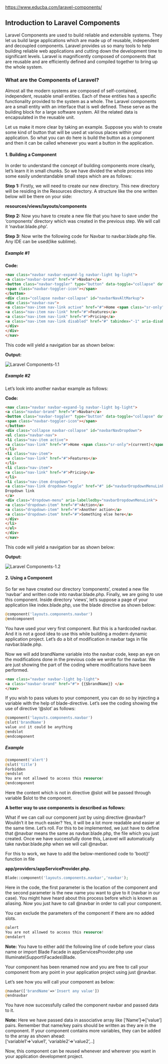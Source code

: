 https://www.educba.com/laravel-components/

## Introduction to Laravel Components

Laravel Components are used to build reliable and extensible systems. They let us build large applications which are made up of reusable, independent and decoupled components. Laravel provides us so many tools to help building reliable web applications and cutting down the development time to significant levels. Laravel is magnificently composed of components that are reusable and are efficiently defined and compiled together to bring up the whole system.

### What are the Components of Laravel?

Almost all the modern systems are composed of self-contained, independent, reusable small entities. Each of these entities has a specific functionality provided to the system as a whole. The Laravel components are a small entity with an interface that is well defined. These serve as the building block for a large software system. All the related data is encapsulated in the reusable unit.

Let us make it more clear by taking an example. Suppose you wish to create some kind of button that will be used at various places within your application. So what you can do here is build the button as a component and then it can be called whenever you want a button in the application.

#### 1. Building a Component

In order to understand the concept of building components more clearly, let’s learn it in small chunks. So we have divided the whole process into some easily understandable small steps which are as follows:

**Step 1:** Firstly, we will need to create our new directory. This new directory will be residing in the Resources directory. A structure like the one written below will be there on your side:

**resources/views/layouts/components**

**Step 2:** Now you have to create a new file that you have to save under the ‘components’ directory which was created in the previous step. We will call it ‘navbar.blade.php’.

**Step 3:** Now write the following code for Navbar to navbar.blade.php file. Any IDE can be used(like sublime).

##### Example #1

**Code:**

```html
<nav class="navbar navbar-expand-lg navbar-light bg-light">
<a class="navbar-brand" href="#">Navbar</a>
<button class="navbar-toggler" type="button" data-toggle="collapse" data-target="#navbarNavAltMarkup" aria-controls="navbarNavAltMarkup" aria-expanded="false" aria-label="Toggle navigation">
<span class="navbar-toggler-icon"></span>
</button>
<div class="collapse navbar-collapse" id="navbarNavAltMarkup">
<div class="navbar-nav">
<a class="nav-item nav-link active" href="#">Home <span class="sr-only">(current)</span></a>
<a class="nav-item nav-link" href="#">Features</a>
<a class="nav-item nav-link" href="#">Pricing</a>
<a class="nav-item nav-link disabled" href="#" tabindex="-1" aria-disabled="true">Disabled</a>
</div>
</div>
</nav>
```

This code will yield a navigation bar as shown below:

**Output:**

![Laravel Components-1.1](https://cdn.educba.com/academy/wp-content/uploads/2020/03/Laravel-Components-1.1.png.webp "Laravel Components-1.1")

##### Example #2

Let’s look into another navbar example as follows:

**Code:**

```html
<nav class="navbar navbar-expand-lg navbar-light bg-light">
<a class="navbar-brand" href="#">Navbar</a>
<button class="navbar-toggler" type="button" data-toggle="collapse" data-target="#navbarNavDropdown" aria-controls="navbarNavDropdown" aria-expanded="false" aria-label="Toggle navigation">
<span class="navbar-toggler-icon"></span>
</button>
<div class="collapse navbar-collapse" id="navbarNavDropdown">
<ul class="navbar-nav">
<li class="nav-item active">
<a class="nav-link" href="#">Home <span class="sr-only">(current)</span></a>
</li>
<li class="nav-item">
<a class="nav-link" href="#">Features</a>
</li>
<li class="nav-item">
<a class="nav-link" href="#">Pricing</a>
</li>
<li class="nav-item dropdown">
<a class="nav-link dropdown-toggle" href="#" id="navbarDropdownMenuLink" role="button" data-toggle="dropdown" aria-haspopup="true" aria-expanded="false">
Dropdown link
</a>
<div class="dropdown-menu" aria-labelledby="navbarDropdownMenuLink">
<a class="dropdown-item" href="#">Action</a>
<a class="dropdown-item" href="#">Another action</a>
<a class="dropdown-item" href="#">Something else here</a>
</div>
</li>
</ul>
</div>
</nav>
```

This code will yield a navigation bar as shown below:

**Output:**

![Laravel Components-1.2](https://cdn.educba.com/academy/wp-content/uploads/2020/03/Laravel-Components-1.2.png.webp "Laravel Components-1.2")

#### 2. Using a Component

So far we have created our directory ‘components’, created a new file ‘navbar’ and written code into navbar.blade.php. Finally, we are going to use this component. Inside directory ‘views’, let’s suppose a page of your application like index.blade.php, use the blade directive as shown below:

```php
@component('layouts.components.navbar')
@endcomponent
```

You have used your very first component. But this is a hardcoded navbar. And it is not a good idea to use this while building a modern dynamic application project. Let’s do a bit of modification in navbar tags in file navbar.blade.php.

Now we will add brandName variable into the navbar code, keep an eye on the modifications done in the previous code we wrote for the navbar. We are just showing the part of the coding where modifications have been performed.

```html
<nav class="navbar navbar-light bg-light">
<a class="navbar-brand" href="#"> {{$brandName}} </a>
</nav>
```

If you wish to pass values to your component, you can do so by injecting a variable with the help of blade-directive. Let’s see the coding showing the use of directive ‘@slot’ as follows:

```php
@component('layouts.components.navbar')
@slot('brandName')
value and it could be anything
@endslot
@endcomponent
```

##### Example

```php
@component('alert')
@slot('title')
Forbidden
@endslot
You are not allowed to access this resource!
@endcomponent
```

Here the content which is not in directive @slot will be passed through variable $slot to the component.

**A better way to use components is described as follows:**

What if we can call our component just by using directive @navbar? Wouldn’t it be much easier? Yes, it will be a lot more readable and easier at the same time. Let’s roll. For this to be implemented, we just have to define that @navbar means the same as navbar.blade.php, the file which you just created. Once we have successfully done this, Laravel will automatically take navbar.blade.php when we will call @navbar.

For this to work, we have to add the below-mentioned code to ‘boot()’ function in file

**app/providers/appServiceProvider.php.**

```php
Blade::component('layouts.components.navbar','navbar');
```

Here in the code, the first parameter is the location of the component and the second parameter is the new name you want to give to it (navbar in our case). You might have heard about this process before which is known as aliasing. Now you just have to call @navbar in order to call your component.

You can exclude the parameters of the component if there are no added slots.

```php
@alert
You are not allowed to access this resource!
@endalert
```

**Note:** You have to either add the following line of code before your class name or import Blade Facade in appServicesProvider.php use Illuminate\Support\Facades\Blade.

Your component has been renamed now and you are free to call your component from any point in your application project using just @navbar.

Let’s see how you will call your component as below:

```php
@navbar(['brandName'=>'Insert any value'])
@endnavbar
```

You have now successfully called the component navbar and passed data to it.

**Note:** Here we have passed data in associative array like [‘Name’]=>[‘value’] pairs. Remember that name/key pairs should be written as they are in the component. If your component contains more variables, they can be added to the array as shown ahead:  
[‘variable1’=>’value1’, ‘variable2’=>’value2’,..]

Now, this component can be reused whenever and wherever you want in your application development project.